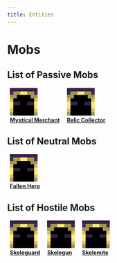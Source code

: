 ```yaml
---
title: Entities
---
```


# Mobs

## List of Passive Mobs

<div style="display: inline-block; padding: 0 0.5em; font-size: 90%; vertical-align: top;">
    <a href="./mystical_merchant" target="_blank" title="Coming Soon">
        <img alt="Coming Soon" src="/assets/images/mystical_merchant_preview.png" decoding="async" height="64"/>
    </a>
    <br />
    <b><a href="./mystical_merchant" target="_blank" title="Github">Mystical Merchant</a></b>
</div>
<div style="display: inline-block; padding: 0 0.5em; font-size: 90%; vertical-align: top;">
    <a href="https://github.com/SmokeyStack" target="_blank" title="Coming Soon">
        <img alt="Coming Soon" src="/assets/images/mystical_merchant_preview.png" decoding="async" height="64"/>
    </a>
    <br />
    <b><a href="https://github.com/SmokeyStack" target="_blank" title="Github">Relic Collector</a></b>
</div>

## List of Neutral Mobs

<div style="display: inline-block; padding: 0 0.5em; font-size: 90%; vertical-align: top;">
    <a href="https://github.com/SmokeyStack" target="_blank" title="Coming Soon">
        <img alt="Coming Soon" src="/assets/images/mystical_merchant_preview.png" decoding="async" height="64"/>
    </a>
    <br />
    <b><a href="https://github.com/SmokeyStack" target="_blank" title="Github">Fallen Hero</a></b>
</div>

## List of Hostile Mobs

<div style="display: inline-block; padding: 0 0.5em; font-size: 90%; vertical-align: top;">
    <a href="https://github.com/SmokeyStack" target="_blank" title="Coming Soon">
        <img alt="Coming Soon" src="/assets/images/mystical_merchant_preview.png" decoding="async" height="64"/>
    </a>
    <br />
    <b><a href="https://github.com/SmokeyStack" target="_blank" title="Github">Skeleguard</a></b>
</div>
<div style="display: inline-block; padding: 0 0.5em; font-size: 90%; vertical-align: top;">
    <a href="https://github.com/SmokeyStack" target="_blank" title="Coming Soon">
        <img alt="Coming Soon" src="/assets/images/mystical_merchant_preview.png" decoding="async" height="64"/>
    </a>
    <br />
    <b><a href="https://github.com/SmokeyStack" target="_blank" title="Github">Skelegun</a></b>
</div>
<div style="display: inline-block; padding: 0 0.5em; font-size: 90%; vertical-align: top;">
    <a href="https://github.com/SmokeyStack" target="_blank" title="Coming Soon">
        <img alt="Coming Soon" src="/assets/images/mystical_merchant_preview.png" decoding="async" height="64"/>
    </a>
    <br />
    <b><a href="https://github.com/SmokeyStack" target="_blank" title="Github">Skelemite</a></b>
</div>